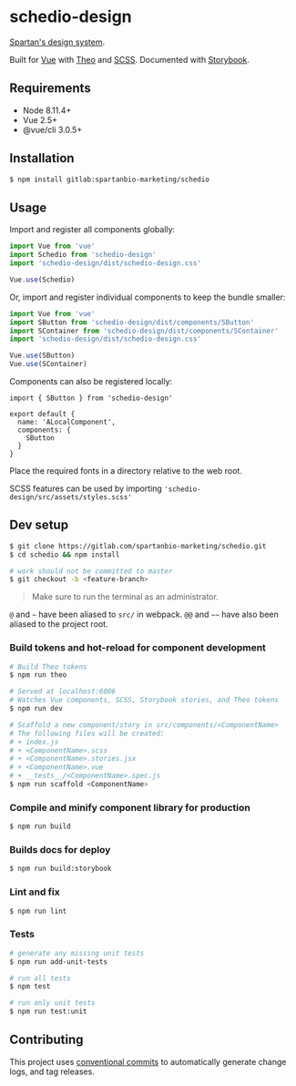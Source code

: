 # schedio-design

[Spartan's design system](https://spartanbio-design.netlify.com).

Built for [Vue](https://vuejs.org) with [Theo](https://github.com/salesforce-ux/theo) and
[SCSS](https://sass-lang.com/). Documented with [Storybook](https://storybook.js.org).

## Requirements

- Node 8.11.4+
- Vue 2.5+
- @vue/cli 3.0.5+

## Installation

```bash
$ npm install gitlab:spartanbio-marketing/schedio
```

## Usage

Import and register all components globally:

```js
import Vue from 'vue'
import Schedio from 'schedio-design'
import 'schedio-design/dist/schedio-design.css'

Vue.use(Schedio)
```

Or, import and register individual components to keep the bundle smaller:

```js
import Vue from 'vue'
import SButton from 'schedio-design/dist/components/SButton'
import SContainer from 'schedio-design/dist/components/SContainer'
import 'schedio-design/dist/schedio-design.css'

Vue.use(SButton)
Vue.use(SContainer)
```

Components can also be registered locally:

<!-- prettier-ignore-start -->
```vue
import { SButton } from 'schedio-design'

export default {
  name: 'ALocalComponent',
  components: {
    SButton
  }
}
```
<!-- prettier-ignore-end -->

Place the required fonts in a directory relative to the web root.

SCSS features can be used by importing `'schedio-design/src/assets/styles.scss'`

## Dev setup

```bash
$ git clone https://gitlab.com/spartanbio-marketing/schedio.git
$ cd schedio && npm install

# work should not be committed to master
$ git checkout -b <feature-branch>
```

> Make sure to run the terminal as an administrator.

`@` and `~` have been aliased to `src/` in webpack. `@@` and `~~` have also been aliased to the
project root.

### Build tokens and hot-reload for component development

```bash
# Build Theo tokens
$ npm run theo

# Served at localhost:6006
# Watches Vue components, SCSS, Storybook stories, and Theo tokens
$ npm run dev

# Scaffold a new component/story in src/components/<ComponentName>
# The following files will be created:
# + index.js
# + <ComponentName>.scss
# + <ComponentName>.stories.jsx
# + <ComponentName>.vue
# + __tests__/<ComponentName>.spec.js
$ npm run scaffold <ComponentName>
```

### Compile and minify component library for production

```bash
$ npm run build
```

### Builds docs for deploy

```bash
$ npm run build:storybook
```

### Lint and fix

```bash
$ npm run lint
```

### Tests

```bash
# generate any missing unit tests
$ npm run add-unit-tests

# run all tests
$ npm test

# run only unit tests
$ npm run test:unit
```

## Contributing

This project uses [conventional commits](https://conventionalcommits.org/) to automatically generate
change logs, and tag releases.
